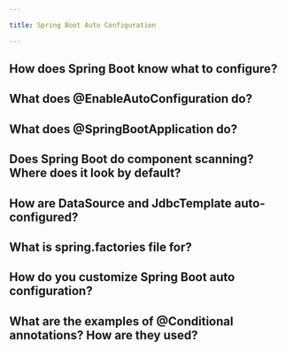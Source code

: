 ```yaml
---

title: Spring Boot Auto Configuration

---
```


## How does Spring Boot know what to configure?
## What does @EnableAutoConfiguration do?
## What does @SpringBootApplication do?
## Does Spring Boot do component scanning? Where does it look by default?
## How are DataSource and JdbcTemplate auto-configured?
## What is spring.factories file for?
## How do you customize Spring Boot auto configuration?
## What are the examples of @Conditional annotations? How are they used?